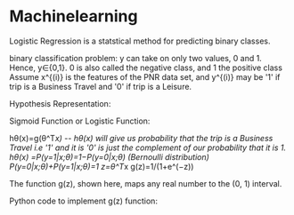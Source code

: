 # Machinelearning

Logistic Regression is a statstical method for predicting binary classes.

binary classification problem: y can take on only two values, 0 and 1. 
Hence, y∈{0,1}. 0 is also called the negative class, and 1 the positive class
Assume x^{(i)} is the features of the PNR data set, and y^{(i)} may be '1' if trip is a Business Travel and '0' if trip is a Leisure.

Hypothesis Representation:

Sigmoid Function or Logistic Function:

hθ(x)=g(θ^T*x)   -- hθ(x) will give us probability that the trip is a Business Travel i.e '1' and it is '0' is just the complement of our probability that it is 1. 
                    hθ(x) =P(y=1|x;θ)=1−P(y=0|x;θ) (Bernoulli distribution)
                    P(y=0|x;θ)+P(y=1|x;θ)=1
z=θ^T*x
g(z)=1/(1+e^(−z))

The function g(z), shown here, maps any real number to the (0, 1) interval.

Python code to implement g(z) function:







